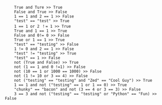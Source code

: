         True and Ture >> True
        False and True >> False
        1 == 1 and 2 == 1 >> False
        "test" == "test" >> True
        1 == 1 or 2 ！= 1 >> True
        True and 1 == 1 >> True
        False and 0!= 0 >> False
        True or 1 == 1 >> True
        "test" == "testing" >> False
        1 != 0 and 2 == 1 >> False
        "test" != "testing" >> True
        "test" == 1 >> False
        not (True and False) >> True
        not (1 == 1 and 0 !=1) >> False
        not (10 == 1 or 1000 == 1000) >> False
        not (1 != 10 or 3 == 4) >> False
        not ("testing" == "testing" and "Zed" == "Cool Guy") >> True
        1 == 1 and not ("testing" == 1 or 1 == 0) >> True
        "chunky" == "bacon" and not (3 == 4 or 3 == 3) >> False
        3 == 3 and not ("testing" == "testing" or "Python" == "Fun) >> False